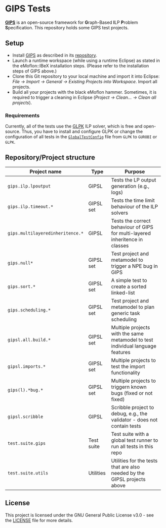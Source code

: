 # GIPS Tests

[**GIPS**](https://github.com/Echtzeitsysteme/gips) is an open-source framework for **G**raph-Based **I**LP **P**roblem **S**pecification.
This repository holds some GIPS test projects.


## Setup

* Install [GIPS](https://github.com/Echtzeitsysteme/gips) as described in its [repository](https://github.com/Echtzeitsysteme/gips).
* Launch a runtime workspace (while using a runtime Eclipse) as stated in the eMoflon::IBeX installation steps. (Please refer to the installation steps of GIPS above.)
* Clone this Git repository to your local machine and import it into Eclipse: *File -> Import -> General -> Existing Projects into Workspace*. Import all projects.
* Build all your projects with the black eMoflon hammer. Sometimes, it is required to trigger a cleaning in Eclipse (*Project -> Clean... -> Clean all projects*).

### Requirements

Currently, all of the tests use the [GLPK](https://www.gnu.org/software/glpk/) ILP solver, which is free and open-source.
Thus, you have to install and configure GLPK or change the configuration of all tests in the [`GlobalTestConfig`](https://github.com/Echtzeitsysteme/gips-tests/blob/main/test.suite.utils/src/test/suite/gips/utils/GlobalTestConfig.java#L24) file from `GLPK` to `GUROBI` or `GLPK`.


## Repository/Project structure

| Project name                     | Type       | Purpose                                                                                        |
| -------------------------------- | ---------- | ---------------------------------------------------------------------------------------------- |
| `gips.ilp.lpoutput`              | GIPSL      | Tests the LP output generation (e.g., logs)                                                    |
| `gips.ilp.timeout.*`             | GIPSL set  | Tests the time limit behaviour of the ILP solvers                                              |
| `gips.multilayeredinheritence.*` | GIPSL      | Tests the correct behaviour of GIPS for multi-layered inheritence in classes                   |
| `gips.null*`                     | GIPSL set  | Test project and metamodel to trigger a NPE bug in GIPS                                        |
| `gips.sort.*`                    | GIPSL set  | A simple test to create a sorted linked-list                                                   |
| `gips.scheduling.*`              | GIPSL set  | Test project and metamodel to plan generic task scheduling                                     |
| `gipsl.all.build.*`              | GIPSL set  | Multiple projects with the same metamodel to test individual language features                 |
| `gipsl.imports.*`                | GIPSL set  | Multiple projects to test the import functionality                                             |
| `gips(l).*bug.*`                 | GIPSL set  | Multiple projects to triggern known bugs (fixed or not fixed)                                  |
| `gipsl.scribble`                 | GIPSL      | Scribble project to debug, e.g., the validator - does not contain tests                        |
| `test.suite.gips`                | Test suite | Test suite with a global test runner to run all tests in this repo                             |
| `test.suite.utils`               | Utilities  | Utilities for the tests that are also needed by the GIPSL projects above                       |


## License

This project is licensed under the GNU General Public License v3.0 - see the [LICENSE](LICENSE) file for more details.
